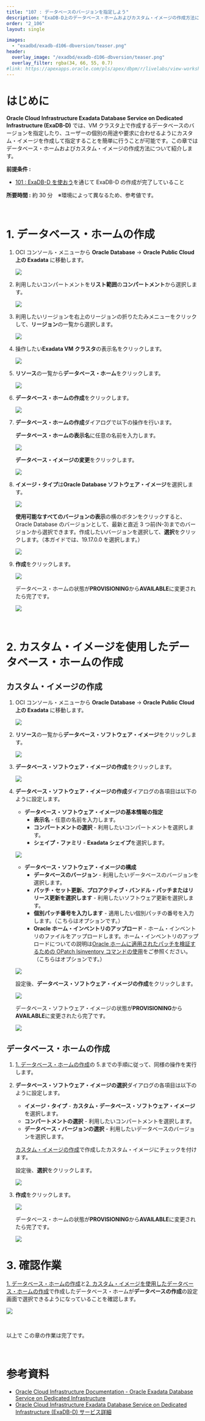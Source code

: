 ```yaml
---
title: "107 : データベースのバージョンを指定しよう"
description: "ExaDB-D上のデータベース・ホームおよびカスタム・イメージの作成方法について紹介します。"
order: "2_106"
layout: single

images:
  - "exadbd/exadb-d106-dbversion/teaser.png"
header:
  overlay_image: "/exadbd/exadb-d106-dbversion/teaser.png"
  overlay_filter: rgba(34, 66, 55, 0.7)
#link: https://apexapps.oracle.com/pls/apex/dbpm/r/livelabs/view-workshop?wid=797
---
```


<a id="anchor0"></a>

# はじめに

**Oracle Cloud Infrastructure Exadata Database Service on Dedicated Infrastructure (ExaDB-D)** では、VM クラスタ上で作成するデータベースのバージョンを指定したり、ユーザーの個別の用途や要求に合わせるようにカスタム・イメージを作成して指定することを簡単に行うことが可能です。この章ではデータベース・ホームおよびカスタム・イメージの作成方法について紹介します。

**前提条件 :**

- [101 : ExaDB-D を使おう](/ocitutorials/exadbd/exadb-d101-create-exadb-d)を通じて ExaDB-D の作成が完了していること

**所要時間 :** 約 30 分　※環境によって異なるため、参考値です。

<BR>

# 1. データベース・ホームの作成

1. OCI コンソール・メニューから **Oracle Database** → **Oracle Public Cloud 上の Exadata** に移動します。

   ![](2022-11-04-17-13-56.png)

1. 利用したいコンパートメントを**リスト範囲**の**コンパートメント**から選択します。

   ![](2022-11-15-16-30-05.png)

1. 利用したいリージョンを右上のリージョンの折りたたみメニューをクリックして、**リージョン**の一覧から選択します。

   ![](2022-11-15-16-32-47.png)

1. 操作したい**Exadata VM クラスタ**の表示名をクリックします。

   ![](2022-11-04-17-17-57.png)

1. **リソース**の一覧から**データベース・ホーム**をクリックします。

   ![](2022-11-04-17-21-51.png)

1. **データベース・ホームの作成**をクリックします。

   ![](2022-11-04-17-23-21.png)

1. **データベース・ホームの作成**ダイアログで以下の操作を行います。

   **データベース・ホームの表示名**に任意の名前を入力します。

   ![](2022-11-04-17-28-03.png)

   **データベース・イメージの変更**をクリックします。

   ![](2022-11-04-17-28-30.png)

1. **イメージ・タイプ**は**Oracle Database ソフトウェア・イメージ**を選択します。

   ![](2022-11-04-17-31-25.png)

   **使用可能なすべてのバージョンの表示**の横のボタンをクリックすると、Oracle Database のバージョンとして、最新と直近 3 つ前(N-3)までのバージョンから選択できます。作成したいバージョンを選択して、**選択**をクリックします。（本ガイドでは、19.17.0.0 を選択します。）

   ![](2022-11-04-17-42-34.png)

1. **作成**をクリックします。

   ![](2022-11-04-17-43-58.png)

   データベース・ホームの状態が**PROVISIONING**から**AVAILABLE**に変更されたら完了です。

   ![](2022-11-04-17-58-12.png)

<BR>

# 2. カスタム・イメージを使用したデータベース・ホームの作成

<a id="anchor3-1"></a>

## カスタム・イメージの作成

1. OCI コンソール・メニューから **Oracle Database** → **Oracle Public Cloud 上の Exadata** に移動します。

   ![](2022-11-04-17-13-56.png)

1. **リソース**の一覧から**データベース・ソフトウェア・イメージ**をクリックします。

   ![](2022-11-04-18-22-41.png)

1. **データベース・ソフトウェア・イメージの作成**をクリックします。

   ![](2022-11-04-18-26-10.png)

1. **データベース・ソフトウェア・イメージの作成**ダイアログの各項目は以下のように設定します。

   - **データベース・ソフトウェア・イメージの基本情報の指定**
     - **表示名** - 任意の名前を入力します。
     - **コンパートメントの選択** - 利用したいコンパートメントを選択します。
     - **シェイプ・ファミリ** - **Exadata シェイプ**を選択します。

   ![](2022-11-04-18-33-05.png)

   - **データベース・ソフトウェア・イメージの構成**
     - **データベースのバージョン** - 利用したいデータベースのバージョンを選択します。
     - **パッチ・セット更新、プロアクティブ・バンドル・パッチまたはリリース更新を選択します** - 利用したいソフトウェア更新を選択します。
     - **個別パッチ番号を入力します** - 適用したい個別パッチの番号を入力します。（こちらはオプションです。）
     - **Oracle ホーム・インベントリのアップロード** - ホーム・インベントリのファイルをアップロードします。ホーム・インベントリのアップロードについての説明は[Oracle ホームに適用されたパッチを検証するための OPatch lsinventory コマンドの使用](https://docs.oracle.com/cd/F56555_01/ecscm/ecc-manage-images.html#GUID-FAE28963-27F2-45B8-9068-A9D0FCB36665)をご参照ください。（こちらはオプションです。）

   ![](2022-11-04-18-47-16.png)

   設定後、**データベース・ソフトウェア・イメージの作成**をクリックします。

   ![](2022-11-04-18-48-49.png)

   データベース・ソフトウェア・イメージの状態が**PROVISIONING**から**AVAILABLE**に変更されたら完了です。

   ![](2022-11-04-19-00-18.png)

<a id="anchor3-2"></a>

## データベース・ホームの作成

1. [1. データベース・ホームの作成](#1-データベース・ホームの作成)の 5.までの手順に従って、同様の操作を実行します。

1. **データベース・ソフトウェア・イメージの選択**ダイアログの各項目は以下のように設定します。

   - **イメージ・タイプ** - **カスタム・データベース・ソフトウェア・イメージ**を選択します。
   - **コンパートメントの選択** - 利用したいコンパートメントを選択します。
   - **データベース・バージョンの選択** - 利用したいデータベースのバージョンを選択します。

   [カスタム・イメージの作成](#anchor3-1)で作成したカスタム・イメージにチェックを付けます。

   設定後、**選択**をクリックします。

   ![](2022-11-04-19-09-43.png)

1. **作成**をクリックします。

   ![](2022-11-04-19-11-26.png)

   データベース・ホームの状態が**PROVISIONING**から**AVAILABLE**に変更されたら完了です。

   ![](2022-11-04-19-12-05.png)

# 3. 確認作業

[1. データベース・ホームの作成](#1-データベース・ホームの作成)と[2. カスタム・イメージを使用したデータベース・ホームの作成](#2-カスタム・イメージを使用したデータベース・ホームの作成)で作成したデータベース・ホームが**データベースの作成**の設定画面で選択できるようになっていることを確認します。

![](2022-11-04-19-19-37.png)

<BR>

以上で この章の作業は完了です。

<BR>

<a id="anchor11"></a>

# 参考資料

- [Oracle Cloud Infrastructure Documentation - Oracle Exadata Database Service on Dedicated Infrastructure](https://docs.oracle.com/en-us/iaas/exadatacloud/index.html)
- [Oracle Cloud Infrastructure Exadata Database Service on Dedicated Infrastructure (ExaDB-D) サービス詳細](https://speakerdeck.com/oracle4engineer/exadata-database-cloud-technical-detail)

<BR>
